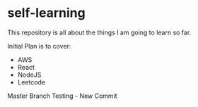 # self-learning
This repository is all about the things I am going to learn so far. 

Initial Plan is to cover:
- AWS 
- React
- NodeJS
- Leetcode

Master Branch Testing - 
New Commit

